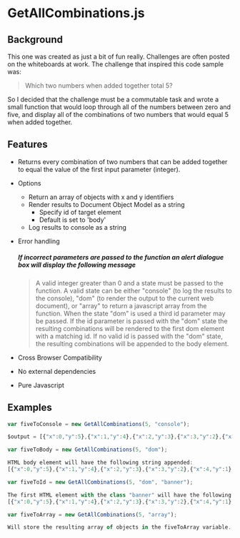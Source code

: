 # GetAllCombinations.js

## Background

This one was created as just a bit of fun really. Challenges are often posted on the whiteboards at work. The challenge that inspired this code sample was:

> Which two numbers when added together total 5? 

So I decided that the challenge must be a commutable task and wrote a small function that would loop through all of the numbers between zero and five, and display all of the combinations of two numbers that would equal 5 when added together.

## Features
- Returns every combination of two numbers that can be added together to equal the value of the first input parameter (integer).
- Options
  - Return an array of objects with x and y identifiers
  - Render results to Document Object Model as a string
    - Specify id of target element
    - Default is set to 'body'
  - Log results to console as a string
- Error handling
      
    ##### If incorrect parameters are passed to the function an alert dialogue box will display the following message
     >A valid integer greater than 0 and a state must be passed to the function. A valid state can be either "console" (to log the results to the console), "dom" (to render the output to the current web document), or "array" to return a javascript array from the function. When the state "dom" is used a third id parameter may be passed. If the id parameter is passed with the "dom" state the resulting combinations will be rendered to the first dom element with a matching id. If no valid id is passed with the "dom" state, the resulting combinations will be appended to the body element.
- Cross Browser Compatibility
- No external dependencies
- Pure Javascript



## Examples

```javascript
var fiveToConsole = new GetAllCombinations(5, "console");

$output = [{"x":0,"y":5},{"x":1,"y":4},{"x":2,"y":3},{"x":3,"y":2},{"x":4,"y":1},{"x":5,"y":0}]
```

```javascript
var fiveToBody = new GetAllCombinations(5, "dom");

HTML body element will have the following string appended:
[{"x":0,"y":5},{"x":1,"y":4},{"x":2,"y":3},{"x":3,"y":2},{"x":4,"y":1},{"x":5,"y":0}]
```

```javascript
var fiveToId = new GetAllCombinations(5, "dom", "banner");

The first HTML element with the class "banner" will have the following string appended (if the class is not found it will fallback to the body element):
[{"x":0,"y":5},{"x":1,"y":4},{"x":2,"y":3},{"x":3,"y":2},{"x":4,"y":1},{"x":5,"y":0}]
```
```javascript
var fiveToArray = new GetAllCombinations(5, "array");

Will store the resulting array of objects in the fiveToArray variable.
```